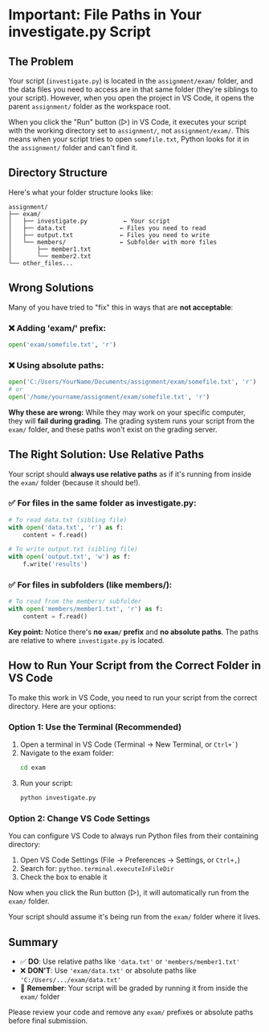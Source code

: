 # Important: File Paths in Your investigate.py Script

## The Problem

Your script (`investigate.py`) is located in the `assignment/exam/` folder, and the data files you need to access are in that same folder (they're siblings to your script). However, when you open the project in VS Code, it opens the parent `assignment/` folder as the workspace root. 

When you click the "Run" button (▷) in VS Code, it executes your script with the working directory set to `assignment/`, not `assignment/exam/`. This means when your script tries to open `somefile.txt`, Python looks for it in the `assignment/` folder and can't find it.

## Directory Structure

Here's what your folder structure looks like:

```
assignment/
├── exam/
│   ├── investigate.py          ← Your script
│   ├── data.txt               ← Files you need to read
│   ├── output.txt             ← Files you need to write
│   └── members/               ← Subfolder with more files
│       ├── member1.txt
│       └── member2.txt
└── other_files...
```

## Wrong Solutions

Many of you have tried to "fix" this in ways that are **not acceptable**:

### ❌ Adding 'exam/' prefix:
```python
open('exam/somefile.txt', 'r')
```

### ❌ Using absolute paths:
```python
open('C:/Users/YourName/Documents/assignment/exam/somefile.txt', 'r')
# or
open('/home/yourname/assignment/exam/somefile.txt', 'r')
```

**Why these are wrong:** While they may work on your specific computer, they will **fail during grading**. The grading system runs your script from the `exam/` folder, and these paths won't exist on the grading server.

## The Right Solution: Use Relative Paths

Your script should **always use relative paths** as if it's running from inside the `exam/` folder (because it should be!).

### ✅ For files in the same folder as investigate.py:
```python
# To read data.txt (sibling file)
with open('data.txt', 'r') as f:
    content = f.read()

# To write output.txt (sibling file)
with open('output.txt', 'w') as f:
    f.write('results')
```

### ✅ For files in subfolders (like members/):
```python
# To read from the members/ subfolder
with open('members/member1.txt', 'r') as f:
    content = f.read()
```

**Key point:** Notice there's **no `exam/` prefix** and **no absolute paths**. The paths are relative to where `investigate.py` is located.

## How to Run Your Script from the Correct Folder in VS Code

To make this work in VS Code, you need to run your script from the correct directory. Here are your options:

### Option 1: Use the Terminal (Recommended)
1. Open a terminal in VS Code (Terminal → New Terminal, or `` Ctrl+` ``)
2. Navigate to the exam folder:
   ```bash
   cd exam
   ```
3. Run your script:
   ```bash
   python investigate.py
   ```

### Option 2: Change VS Code Settings
You can configure VS Code to always run Python files from their containing directory:

1. Open VS Code Settings (File → Preferences → Settings, or `Ctrl+,`)
2. Search for: `python.terminal.executeInFileDir`
3. Check the box to enable it

Now when you click the Run button (▷), it will automatically run from the `exam/` folder.

Your script should assume it's being run from the `exam/` folder where it lives.

## Summary

- ✅ **DO**: Use relative paths like `'data.txt'` or `'members/member1.txt'`
- ❌ **DON'T**: Use `'exam/data.txt'` or absolute paths like `'C:/Users/.../exam/data.txt'`
- 🎯 **Remember**: Your script will be graded by running it from inside the `exam/` folder

Please review your code and remove any `exam/` prefixes or absolute paths before final submission.
